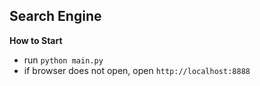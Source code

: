 ## Search Engine
**How to Start**

 - run `python main.py`
 - if browser does not open, open `http://localhost:8888`
